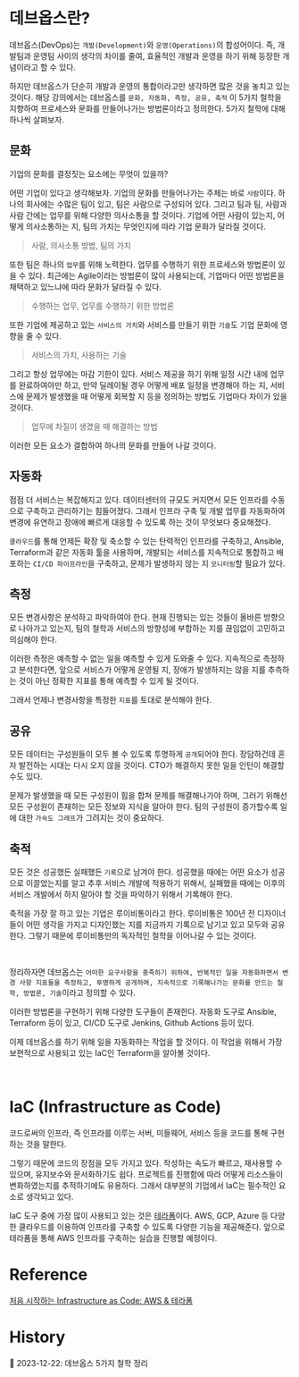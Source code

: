 # 데브옵스란?

데브옵스(DevOps)는 `개발(Development)`와 `운영(Operations)`의 합성어이다. 즉, 개발팀과 운영팀 사이의 생각의 차이를 줄여, 효율적인 개발과 운영을 하기 위해 등장한 개념이라고 할 수 있다.

하지만 데브옵스가 단순히 개발과 운영의 통합이라고만 생각하면 많은 것을 놓치고 있는 것이다. 해당 강의에서는 데브옵스를 `문화, 자동화, 측정, 공유, 축적` 이 5가지 철학을 지향하여 프로세스와 문화를 만들어나가는 방법론이라고 정의한다. 5가지 철학에 대해 하나씩 살펴보자.

## 문화

기업의 문화를 결정짓는 요소에는 무엇이 있을까?

어떤 기업이 있다고 생각해보자. 기업의 문화를 만들어나가는 주체는 바로 `사람`이다. 하나의 회사에는 수많은 팀이 있고, 팀은 사람으로 구성되어 있다. 그리고 팀과 팀, 사람과 사람 간에는 업무를 위해 다양한 의사소통을 할 것이다. 기업에 어떤 사람이 있는지, 어떻게 의사소통하는 지, 팀의 가치는 무엇인지에 따라 기업 문화가 달라질 것이다.

> 사람, 의사소통 방법, 팀의 가치

또한 팀은 하나의 `업무`를 위해 노력한다. 업무를 수행하기 위한 프로세스와 방법론이 있을 수 있다. 최근에는 Agile이라는 방법론이 많이 사용되는데, 기업마다 어떤 방법론을 채택하고 있느냐에 따라 문화가 달라질 수 있다.

> 수행하는 업무, 업무를 수행하기 위한 방법론

또한 기업에 제공하고 있는 `서비스의 가치`와 서비스를 만들기 위한 `기술`도 기업 문화에 영향을 줄 수 있다.

> 서비스의 가치, 사용하는 기술

그리고 항상 업무에는 마감 기한이 있다. 서비스 제공을 하기 위해 일정 시간 내에 업무를 완료하여야만 하고, 만약 딜레이될 경우 어떻게 배포 일정을 변경해야 하는 지, 서비스에 문제가 발생했을 때 어떻게 회복할 지 등을 정의하는 방법도 기업마다 차이가 있을 것이다.

> 업무에 차질이 생겼을 때 해결하는 방법

이러한 모든 요소가 결합하여 하나의 문화를 만들어 나갈 것이다.

## 자동화

점점 더 서비스는 복잡해지고 있다. 데이터센터의 규모도 커지면서 모든 인프라를 수동으로 구축하고 관리하기는 힘들어졌다. 그래서 인프라 구축 및 개발 업무를 자동화하여 변경에 유연하고 장애에 빠르게 대응할 수 있도록 하는 것이 무엇보다 중요해졌다.

`클라우드`를 통해 언제든 확장 및 축소할 수 있는 탄력적인 인프라를 구축하고, Ansible, Terraform과 같은 자동화 툴을 사용하며, 개발되는 서비스를 지속적으로 통합하고 배포하는 `CI/CD 파이프라인`을 구축하고, 문제가 발생하지 않는 지 `모니터링`할 필요가 있다.

## 측정

모든 변경사항은 분석하고 파악하여야 한다. 현재 진행되는 있는 것들이 올바른 방향으로 나아가고 있는지, 팀의 철학과 서비스의 방향성에 부합하는 지를 끊임없이 고민하고 의심해야 한다.

이러한 측정은 예측할 수 없는 일을 예측할 수 있게 도와줄 수 있다. 지속적으로 측정하고 분석한다면, 앞으로 서비스가 어떻게 운영될 지, 장애가 발생하지는 않을 지를 추측하는 것이 아닌 정확한 지표를 통해 예측할 수 있게 될 것이다.

그래서 언제나 변경사항을 특정한 `지표`를 토대로 분석해야 한다.

## 공유

모든 데이터는 구성원들이 모두 볼 수 있도록 투명하게 `공개`되어야 한다. 장담하건데 혼자 발전하는 시대는 다시 오지 않을 것이다. CTO가 해결하지 못한 일을 인턴이 해결할 수도 있다.

문제가 발생했을 때 모든 구성원이 힘을 합쳐 문제를 해결해나가야 하며, 그러기 위해선 모든 구성원이 존재하는 모든 정보와 지식을 알아야 한다. 팀의 구성원이 증가할수록 일에 대한 `가속도 그래프`가 그려지는 것이 중요하다.

## 축적

모든 것은 성공했든 실패했든 `기록`으로 남겨야 한다. 성공했을 때에는 어떤 요소가 성공으로 이끌었는지를 알고 추후 서비스 개발에 적용하기 위해서, 실패했을 때에는 이후의 서비스 개발에서 하지 말아야 할 것을 파악하기 위해서 기록해야 한다.

축적을 가장 잘 하고 있는 기업은 루이비통이라고 한다. 루이비통은 100년 전 디자이너들이 어떤 생각을 가지고 디자인했는 지를 지금까지 기록으로 남기고 있고 모두와 공유한다. 그렇기 때문에 루이비통만의 독자적인 철학을 이어나갈 수 있는 것이다.


<br/>

정리하자면 데브옵스는 `어떠한 요구사항을 충족하기 위하여, 반복적인 일을 자동화하면서 변경 사항 지표들을 측정하고, 투명하게 공개하며, 지속적으로 기록해나가는 문화를 만드는 철학, 방법론, 기술`이라고 정의할 수 있다.

이러한 방법론을 구현하기 위해 다양한 도구들이 존재한다. 자동화 도구로 Ansible, Terraform 등이 있고, CI/CD 도구로 Jenkins, Github Actions 등이 있다.

이제 데브옵스를 하기 위해 일을 자동화하는 작업을 할 것이다. 이 작업을 위해서 가장 보편적으로 사용되고 있는 IaC인 Terraform을 알아볼 것이다.

<br/>

# IaC (Infrastructure as Code)

코드로써의 인프라, 즉 인프라를 이루는 서버, 미들웨어, 서비스 등을 코드를 통해 구현하는 것을 말한다.

그렇기 때문에 코드의 장점을 모두 가지고 있다. 작성하는 속도가 빠르고, 재사용할 수 있으며, 유지보수와 문서화하기도 쉽다. 프로젝트를 진행함에 따라 어떻게 리소스들이 변화하였는지를 추적하기에도 유용하다. 그래서 대부분의 기업에서 IaC는 필수적인 요소로 생각되고 있다.

IaC 도구 중에 가장 많이 사용되고 있는 것은 [테라폼](https://www.terraform.io/)이다. AWS, GCP, Azure 등 다양한 클라우드를 이용하여 인프라를 구축할 수 있도록 다양한 기능을 제공해준다. 앞으로 테라폼을 통해 AWS 인프라를 구축하는 실습을 진행할 예정이다.

# Reference

[처음 시작하는 Infrastructure as Code: AWS & 테라폼](https://www.inflearn.com/course/%EB%8D%B0%EB%B8%8C%EC%98%B5%EC%8A%A4-%ED%85%8C%EB%9D%BC%ED%8F%BC-aws)

# History

📌 2023-12-22: 데브옵스 5가지 철학 정리